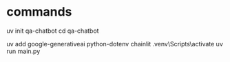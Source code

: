 # commands

uv init qa-chatbot
cd qa-chatbot

uv add google-generativeai python-dotenv chainlit
.venv\Scripts\activate
uv run main.py